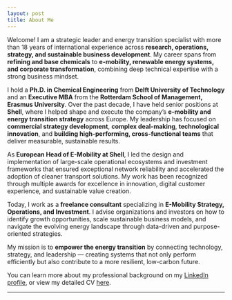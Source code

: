 ```yaml
---
layout: post
title: About Me
---
```


Welcome! I am a strategic leader and energy transition specialist with more than 18 years of international experience across **research, operations, strategy, and sustainable business development**. My career spans from **refining and base chemicals** to **e-mobility, renewable energy systems, and corporate transformation**, combining deep technical expertise with a strong business mindset.

I hold a **Ph.D. in Chemical Engineering** from **Delft University of Technology** and an **Executive MBA** from the **Rotterdam School of Management, Erasmus University**. Over the past decade, I have held senior positions at **Shell**, where I helped shape and execute the company’s **e-mobility and energy transition strategy** across Europe. My leadership has focused on **commercial strategy development**, **complex deal-making**, **technological innovation**, and **building high-performing, cross-functional teams** that deliver measurable, sustainable results.

As **European Head of E-Mobility at Shell**, I led the design and implementation of large-scale operational ecosystems and investment frameworks that ensured exceptional network reliability and accelerated the adoption of cleaner transport solutions. My work has been recognized through multiple awards for excellence in innovation, digital customer experience, and sustainable value creation.

Today, I work as a **freelance consultant** specializing in **E-Mobility Strategy, Operations, and Investment**. I advise organizations and investors on how to identify growth opportunities, scale sustainable business models, and navigate the evolving energy landscape through data-driven and purpose-oriented strategies.

My mission is to **empower the energy transition** by connecting technology, strategy, and leadership — creating systems that not only perform efficiently but also contribute to a more resilient, low-carbon future.

You can learn more about my professional background on my [LinkedIn profile](https://www.linkedin.com/in/mmotegh/?originalSubdomain=nl), or view my detailed CV [here](https://raw.githubuser.com/mahsamotegh/mahsamotegh.github.io/main/assets/CV.pdf).

---
